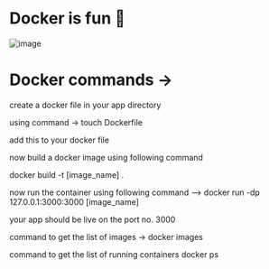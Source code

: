 # Docker is fun 🐳

![image](https://github.com/Rudy45KC/Docker-is-fun/blob/master/dockerImage.png)

# Docker commands -> 
create a docker file in your app directory 

using command ->
touch Dockerfile

add this to your docker file 
<!-- FROM node:18-alpine
WORKDIR /app
COPY . .
RUN yarn install --production
CMD ["node", "src/index.js"]
EXPOSE 3000 -->

now build a docker image using following command 

docker build -t [image_name] .

now run the container using following command --> 
docker run -dp 127.0.0.1:3000:3000 [image_name]

your app should be live on the port no. 3000

command to get the list of images ->
docker images 

command to get the list of running containers
docker ps 
